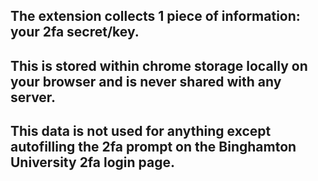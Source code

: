 ## The extension collects 1 piece of information: your 2fa secret/key.
## This is stored within chrome storage locally on your browser and is never shared with any server.
## This data is not used for anything except autofilling the 2fa prompt on the Binghamton University 2fa login page.
